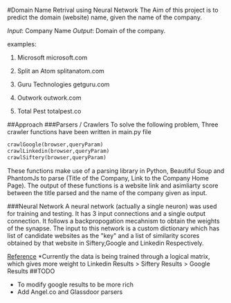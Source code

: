 #Domain Name Retrival using Neural Network
The Aim of this project is to predict the domain (website) name, given the name of the company.

*Input*: Company Name
*Output*: Domain of the company.

examples:


1) Microsoft
    microsoft.com

2) Split an Atom
    splitanatom.com

3) Guru Technologies
    getguru.com

4) Outwork
    outwork.com

5) Total Pest
    totalpest.co

##Approach
###Parsers / Crawlers
To solve the following problem, Three crawler functions have been written in main.py file
```python
crawlGoogle(browser,queryParam)
crawlLinkedin(browser,queryParam)
crawlSiftery(browser,queryParam)
```
These functions make use of a parsing library in Python, Beautiful Soup and PhantomJs to parse (Title of the Company, Link to the Company Home Page). The output of these functions is a website link and asimliarty score between the title parsed and the name of the company given as input. 

###Neural Network
A neural network (actually a single neuron) was used for training and testing. It has 3 input connections and a single output connection. It follows a backpropogation mecahnism to obtain the weights of the synapse. The input to this network is a custom dictionary which has list of candidate websites as the "key" and a list of similarity scores obtained by that website in Siftery,Google and Linkedin Respectively.

[Reference](http://iamtrask.github.io/2015/07/12/basic-python-network/)
*Currently the data is being trained through a logical matrix, which gives more weight to Linkedin Results > Siftery Results > Google Results
##TODO
- To modify google results to be more rich
- Add Angel.co and Glassdoor parsers